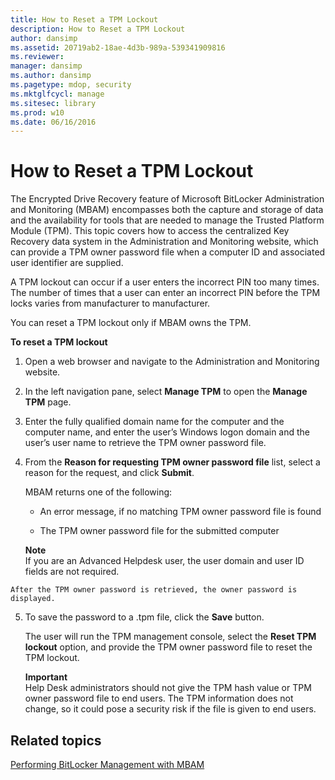 ```yaml
---
title: How to Reset a TPM Lockout
description: How to Reset a TPM Lockout
author: dansimp
ms.assetid: 20719ab2-18ae-4d3b-989a-539341909816
ms.reviewer: 
manager: dansimp
ms.author: dansimp
ms.pagetype: mdop, security
ms.mktglfcycl: manage
ms.sitesec: library
ms.prod: w10
ms.date: 06/16/2016
---
```



# How to Reset a TPM Lockout


The Encrypted Drive Recovery feature of Microsoft BitLocker Administration and Monitoring (MBAM) encompasses both the capture and storage of data and the availability for tools that are needed to manage the Trusted Platform Module (TPM). This topic covers how to access the centralized Key Recovery data system in the Administration and Monitoring website, which can provide a TPM owner password file when a computer ID and associated user identifier are supplied.

A TPM lockout can occur if a user enters the incorrect PIN too many times. The number of times that a user can enter an incorrect PIN before the TPM locks varies from manufacturer to manufacturer.

You can reset a TPM lockout only if MBAM owns the TPM.

**To reset a TPM lockout**

1.  Open a web browser and navigate to the Administration and Monitoring website.

2.  In the left navigation pane, select **Manage TPM** to open the **Manage TPM** page.

3.  Enter the fully qualified domain name for the computer and the computer name, and enter the user’s Windows logon domain and the user’s user name to retrieve the TPM owner password file.

4.  From the **Reason for requesting TPM owner password file** list, select a reason for the request, and click **Submit**.

    MBAM returns one of the following:

    -   An error message, if no matching TPM owner password file is found

    -   The TPM owner password file for the submitted computer

    **Note**  
    If you are an Advanced Helpdesk user, the user domain and user ID fields are not required.



~~~
After the TPM owner password is retrieved, the owner password is displayed.
~~~

5. To save the password to a .tpm file, click the **Save** button.

   The user will run the TPM management console, select the **Reset TPM lockout** option, and provide the TPM owner password file to reset the TPM lockout.

   **Important**  
   Help Desk administrators should not give the TPM hash value or TPM owner password file to end users. The TPM information does not change, so it could pose a security risk if the file is given to end users.



## Related topics


[Performing BitLocker Management with MBAM](performing-bitlocker-management-with-mbam-mbam-2.md)









